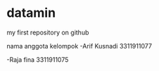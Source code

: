 # datamin
my first repository on github

nama anggota kelompok
-Arif Kusnadi 3311911077

-Raja fina 3311911075
